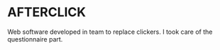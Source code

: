 # AFTERCLICK
Web software developed in team to replace clickers. I took care of the questionnaire part.
